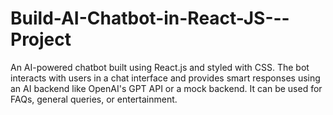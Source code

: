 # Build-AI-Chatbot-in-React-JS---Project
An AI-powered chatbot built using React.js and styled with CSS. The bot interacts with users in a chat interface and provides smart responses using an AI backend like OpenAI's GPT API or a mock backend. It can be used for FAQs, general queries, or entertainment.
